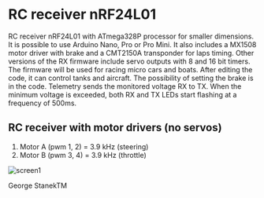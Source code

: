 # RC receiver nRF24L01 
RC receiver nRF24L01 with ATmega328P processor for smaller dimensions. It is possible to use Arduino Nano, Pro or Pro Mini.
It also includes a MX1508 motor driver with brake and a CMT2150A transponder for laps timing.
Other versions of the RX firmware include servo outputs with 8 and 16 bit timers.
The firmware will be used for racing micro cars and boats.
After editing the code, it can control tanks and aircraft.
The possibility of setting the brake is in the code.
Telemetry sends the monitored voltage RX to TX. When the minimum voltage is exceeded, both RX and TX LEDs start flashing at a frequency of 500ms. 

## RC receiver with motor drivers (no servos)
1. Motor A (pwm 1, 2) = 3.9 kHz (steering) 
2. Motor B (pwm 3, 4) = 3.9 kHz (throttle)

![screen1](https://github.com/stanekTM/RC_RX_nRF24L01_Lite_Telemetry_Motor_Driver_Servo/blob/master/RC_RX_nRF24L01_Lite_Telemetry_Motor_Driver/RC_RX_nRF24L01_Lite_Telemetry_Motor_Driver.PNG)

George StanekTM
